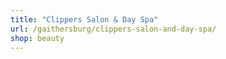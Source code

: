 ```yaml
---
title: "Clippers Salon & Day Spa"
url: /gaithersburg/clippers-salon-and-day-spa/
shop: beauty
---
```

